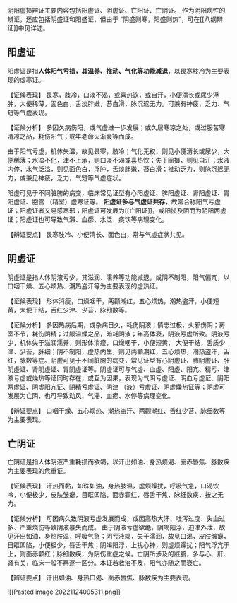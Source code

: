 阴阳虚损辨证主要内容包括阳虚证、阴虚证、亡阳证、亡阴证。
作为阴阳病性的辨证，还应包括阴盛证和阳盛证，但由于 “阴盛则寒，阳盛则热”，可在[[八纲辨证]]中见详述。

## 阳虚证
阳虚证是指**人体阳气亏损，其温养、推动、气化等功能减退**，以畏寒肢冷为主要表现的虚寒证。

【证候表现】
畏寒，肢冷，口淡不渴，或喜热饮，或自汗，小便清长或尿少浮肿，大便稀薄，面色白，舌淡胖嫩，苔白滑，脉沉迟无力。可兼有神疲、乏力、气短等气虚表现。

【证候分析】
多因久病伤阳，或气虚进一步发展；或久居寒凉之处，或过服苦寒清凉之品，耗伤阳气；或年老命火渐衰等而成。

由于阳气亏虚，机体失温，故见畏寒，肢冷；气化无权，则见小便清长或尿少，大便稀薄；水湿不化，津不上承，则口淡不渴或喜热饮；失于固摄，则见自汗；水液内停，水气泛溢，则见面色白，浮肿，舌淡胖嫩，苔白滑；推动乏力，则脉沉迟无力，或兼见神疲，乏力，气短等气虚症状。

阳虚可见于不同脏腑的病变，临床常见证型有心阳虚证、脾阳虚证、肾阳虚证、胃阳虚证、胞宫 （精室）虚寒证等。
**阳虚证多与气虚证共存**，故常合称阳气亏虚证；阳虚证者又易感寒邪；阳虚证可发展为[[亡阳证]]，或阳损及阴而为阴阳两虚证；阳虚证也可导致气滞、血瘀、水泛、痰饮等病理变化。

【辨证要点】
畏寒肢冷、小便清长、面色白，常与气虚症状共见。
## 阴虚证

阴虚证是指人体阴液亏少，其滋润、濡养等功能减退，或阴不制阳，阳气偏亢，以口咽干燥、五心烦热、潮热盗汗等为主要表现的虚热证。

【证候表现】
形体消瘦，口燥咽干，两颧潮红，五心烦热，潮热盗汗，小便短黄，大便干结，舌红少津、少苔，脉细数等。

【证候分析】
多因热病后期，或杂病日久，耗伤阴液；情志过极，火邪伤阴；房室不节，耗伤阴精；过服温燥之品，暗耗阴液；年高体衰，阴液亏虚所致。阴液亏少，机体失于滋润濡养，则形体消瘦，口燥咽干，小便短黄，
大便干结，舌质少津、少苔，脉细；阴不制阳，虚热内生，则见两颧潮红，五心烦热，潮热盗汗，舌红，脉数等症。阴虚可见于不同脏腑的病变，常见证型有心阴虚证、肺阴虚证、肝阴虚证、肾阴虚证、胃阴虚证等。阴虚证可与气虚、血虚、阳虚、阳亢、精亏、津液亏虚或燥热等证同时存在，或互为因果，表现为气阴亏虚证、阴血亏虚证、阴阳两虚证、阴虚阳亢证、阴精亏虚证、阴津 （液）亏虚证、阴虚燥热证等；阴虚可发展为亡阴，也可导致动风、气滞、血瘀、水停等病理变化。

【辨证要点】
口咽干燥、五心烦热、潮热盗汗、两颧潮红、舌红少苔、脉细数等为主要表现。


## 亡阴证
亡阴证是指人体阴液严重耗损而欲竭，以汗出如油、身热烦渴、面赤唇焦、脉数疾为主要表现的危重证。

【证候表现】
汗热而黏，如珠如油，身热肢温，虚烦躁扰，呼吸气急，口渴饮冷，小便极少，皮肤皱瘪，目眶凹陷，面赤颧红，唇舌干焦，脉细数疾，按之无力。

【证候分析】
可因病久致阴液亏虚发展而成，或因高热大汗、吐泻过度、失血过多、严重烧伤等致阴液暴失而成。
由于阴液亏虚欲绝，阴竭阳浮，迫津外泄，故见汗出如油，身热肢温，呼吸气急；阴亏液竭，失于濡润，故见口渴，皮肤皱瘪，目眶凹陷，小便极少，唇舌干焦；阴竭阳浮，上扰心神，则虚烦躁扰；阳气浮亢于
上，则面赤颧红；脉细数疾，为阴伤重症之候。亡阴所涉及的脏腑，多与心、肝、肾有关，临床一般不再逐一区分。本证若救治不及，阳气亦随之而衰亡。

【辨证要点】
汗出如油、身热口渴、面赤唇焦、脉数疾为主要表现。

![[Pasted image 20221124095311.png]]